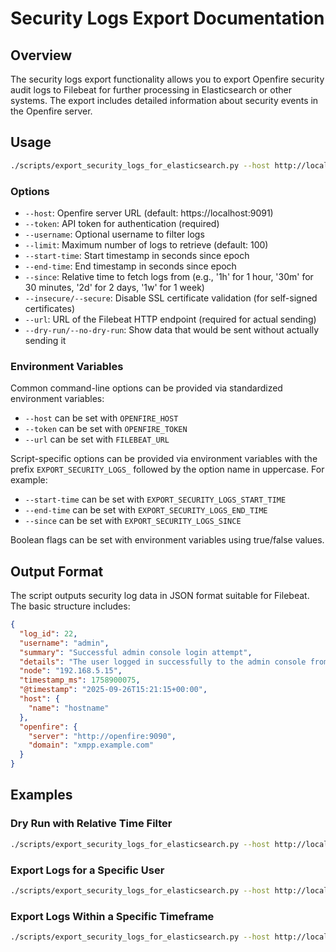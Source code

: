 # Security Logs Export Documentation

## Overview

The security logs export functionality allows you to export Openfire security audit logs to Filebeat for further processing in Elasticsearch or other systems. The export includes detailed information about security events in the Openfire server.

## Usage

```bash
./scripts/export_security_logs_for_elasticsearch.py --host http://localhost:9090 --token your_token --url http://filebeat:8080 [options]
```

### Options

- `--host`: Openfire server URL (default: https://localhost:9091)
- `--token`: API token for authentication (required)
- `--username`: Optional username to filter logs
- `--limit`: Maximum number of logs to retrieve (default: 100)
- `--start-time`: Start timestamp in seconds since epoch
- `--end-time`: End timestamp in seconds since epoch
- `--since`: Relative time to fetch logs from (e.g., '1h' for 1 hour, '30m' for 30 minutes, '2d' for 2 days, '1w' for 1 week)
- `--insecure/--secure`: Disable SSL certificate validation (for self-signed certificates)
- `--url`: URL of the Filebeat HTTP endpoint (required for actual sending)
- `--dry-run/--no-dry-run`: Show data that would be sent without actually sending it

### Environment Variables

Common command-line options can be provided via standardized environment variables:
- `--host` can be set with `OPENFIRE_HOST`
- `--token` can be set with `OPENFIRE_TOKEN`
- `--url` can be set with `FILEBEAT_URL`

Script-specific options can be provided via environment variables with the prefix `EXPORT_SECURITY_LOGS_` followed by the option name in uppercase. For example:
- `--start-time` can be set with `EXPORT_SECURITY_LOGS_START_TIME`
- `--end-time` can be set with `EXPORT_SECURITY_LOGS_END_TIME`
- `--since` can be set with `EXPORT_SECURITY_LOGS_SINCE`

Boolean flags can be set with environment variables using true/false values.

## Output Format

The script outputs security log data in JSON format suitable for Filebeat. The basic structure includes:

```json
{
  "log_id": 22,
  "username": "admin",
  "summary": "Successful admin console login attempt",
  "details": "The user logged in successfully to the admin console from address 127.0.0.1.",
  "node": "192.168.5.15",
  "timestamp_ms": 1758900075,
  "@timestamp": "2025-09-26T15:21:15+00:00",
  "host": {
    "name": "hostname"
  },
  "openfire": {
    "server": "http://openfire:9090",
    "domain": "xmpp.example.com"
  }
}
```

## Examples

### Dry Run with Relative Time Filter

```bash
./scripts/export_security_logs_for_elasticsearch.py --host http://localhost:9090 --token your_token --since 1d --dry-run
```

### Export Logs for a Specific User

```bash
./scripts/export_security_logs_for_elasticsearch.py --host http://localhost:9090 --token your_token --url http://filebeat:8080 --username admin --limit 50
```

### Export Logs Within a Specific Timeframe

```bash
./scripts/export_security_logs_for_elasticsearch.py --host http://localhost:9090 --token your_token --url http://filebeat:8080 --start-time 1758814000 --end-time 1758900100
```
